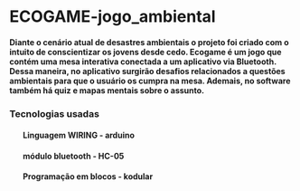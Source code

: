 # ECOGAME-jogo_ambiental
<!DOCTYPE html>
<html lang="pt-br">
  <head>
    <meta charset="utf-8">
  </head>
  <body>
    <h4> 
    Diante o cenário atual de desastres ambientais o projeto foi criado com o intuito de conscientizar os jovens desde cedo. Ecogame é um jogo que contém uma mesa interativa conectada a um aplicativo via Bluetooth. Dessa maneira, no aplicativo surgirão desafios relacionados a questões ambientais para que o usuário os cumpra na mesa. Ademais, no software também há quiz e mapas mentais sobre o assunto.
    </h4>
    <h3> Tecnologias usadas </h3>
    <ul>
      <h4> Linguagem WIRING - arduino  </h4>
      <h4> módulo  bluetooth - HC-05 </h4>
      <h4> Programação em blocos - kodular </h4>
      <ul>
  </body>
</html>

